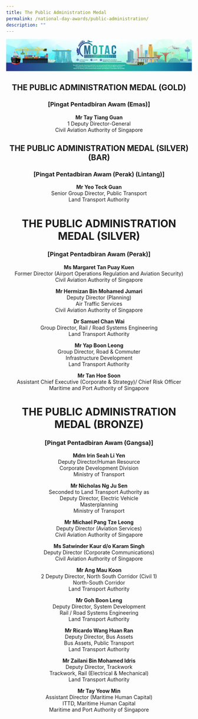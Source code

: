 ```yaml
---
title: The Public Administration Medal
permalink: /national-day-awards/public-administration/
description: ""
---
```

![](/images/hero.png) 

<center>
  <h2>THE PUBLIC ADMINISTRATION MEDAL (GOLD)</h2>
  <h3>[Pingat Pentadbiran Awam (Emas)]</h3>
</center>
<center>
  <p>
    <b>Mr Tay Tiang Guan</b>
    <br>1 Deputy Director-General <br> Civil Aviation Authority of Singapore
  </p>
</center>
<center>
  <h2>THE PUBLIC ADMINISTRATION MEDAL (SILVER)(BAR)</h2>
  <h3>[Pingat Pentadbiran Awam (Perak) (Lintang)]</h3>
</center>
<center>
  <p>
    <b>Mr Yeo Teck Guan</b>
    <br> Senior Group Director, Public Transport <br> Land Transport Authority
  </p>
</center>
<center>
  <h1>THE PUBLIC ADMINISTRATION MEDAL (SILVER)</h1>
  <h3>[Pingat Pentadbiran Awam (Perak)]</h3>
</center>
<center>
  <p>
    <b>Ms Margaret Tan Puay Kuen</b>
    <br>Former Director (Airport Operations Regulation and Aviation Security) <br> Civil Aviation Authority of Singapore
  </p>
  <p>
    <b>Mr Hermizan Bin Mohamed Jumari</b>
    <br> Deputy Director (Planning) <br> Air Traffic Services <br> Civil Aviation Authority of Singapore
  </p>
  <p>
    <b>Dr Samuel Chan Wai</b>
    <br> Group Director, Rail / Road Systems Engineering <br> Land Transport Authority
  </p>
  <p>
    <b>Mr Yap Boon Leong</b>
    <br> Group Director, Road & Commuter <br> Infrastructure Development <br> Land Transport Authority
  </p>
  <p>
    <b>Mr Tan Hoe Soon</b>
    <br> Assistant Chief Executive (Corporate & Strategy)/ Chief Risk Officer <br> Maritime and Port Authority of Singapore
  </p>
</center>
<center>
  <h1>THE PUBLIC ADMINISTRATION MEDAL (BRONZE)</h1>
  <h3>[Pingat Pentadbiran Awam (Gangsa)]</h3>
</center>
<center>
  <p>
    <b>Mdm Irin Seah Li Yen</b>
    <br> Deputy Director/Human Resource <br> Corporate Development Division <br> Ministry of Transport
  </p>
  <p>
    <b>Mr Nicholas Ng Ju Sen</b>
    <br> Seconded to Land Transport Authority as <br> Deputy Director, Electric Vehicle <br> Masterplanning <br> Ministry of Transport
  </p>
  <p>
    <b>Mr Michael Pang Tze Leong</b>
    <br> Deputy Director (Aviation Services) <br> Civil Aviation Authority of Singapore
  </p>
  <p>
    <b>Ms Satwinder Kaur d/o Karam Singh</b>
    <br> Deputy Director (Corporate Communications) <br> Civil Aviation Authority of Singapore
  </p>
  <p>
    <b>Mr Ang Mau Koon</b>
    <br>2 Deputy Director, North South Corridor (Civil 1) <br>North-South Corridor <br> Land Transport Authority
  </p>
  <p>
    <b>Mr Goh Boon Leng</b>
    <br> Deputy Director, System Development <br>Rail / Road Systems Engineering <br> Land Transport Authority
  </p>
  <p>
    <b>Mr Ricardo Wang Huan Ran</b>
    <br> Deputy Director, Bus Assets <br> Bus Assets, Public Transport <br> Land Transport Authority
  </p>
  <p>
    <b>Mr Zailani Bin Mohamed Idris</b>
    <br> Deputy Director, Trackwork <br> Trackwork, Rail (Electrical &amp; Mechanical) <br> Land Transport Authority
  </p>
  <p>
    <b>Mr Tay Yeow Min</b>
    <br> Assistant Director (Maritime Human Capital) <br> ITTD, Maritime Human Capital <br> Maritime and Port Authority of Singapore
  </p>
</center>